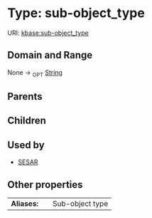 
# Type: sub-object_type




URI: [kbase:sub-object_type](http://kbase.us/sub-object_type)


## Domain and Range

None ->  <sub>OPT</sub> [String](types/String.md)

## Parents


## Children


## Used by

 * [SESAR](SESAR.md)

## Other properties

|  |  |  |
| --- | --- | --- |
| **Aliases:** | | Sub-object type |

